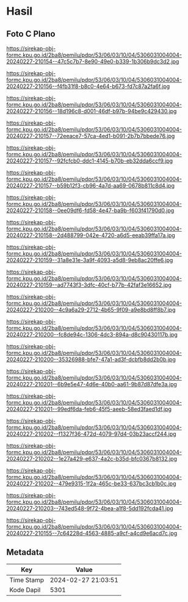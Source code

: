 # Hasil

## Foto C Plano

https://sirekap-obj-formc.kpu.go.id/2ba8/pemilu/pdpr/53/06/03/10/04/5306031004004-20240227-210154--47c5c7b7-8e90-49e0-b339-1b306b9dc3d2.jpg

https://sirekap-obj-formc.kpu.go.id/2ba8/pemilu/pdpr/53/06/03/10/04/5306031004004-20240227-210156--f4fb31f8-b8c0-4e64-b673-fd7c87a2fa6f.jpg

https://sirekap-obj-formc.kpu.go.id/2ba8/pemilu/pdpr/53/06/03/10/04/5306031004004-20240227-210156--18d196c8-d001-46df-b97b-94be9c429430.jpg

https://sirekap-obj-formc.kpu.go.id/2ba8/pemilu/pdpr/53/06/03/10/04/5306031004004-20240227-210157--72eeace7-57ca-4ed1-b091-2b7b7bbede76.jpg

https://sirekap-obj-formc.kpu.go.id/2ba8/pemilu/pdpr/53/06/03/10/04/5306031004004-20240227-210157--92fcfcb0-ddc1-4145-b70b-eb32dda6ccf9.jpg

https://sirekap-obj-formc.kpu.go.id/2ba8/pemilu/pdpr/53/06/03/10/04/5306031004004-20240227-210157--b59b12f3-cb96-4a7d-aa69-0678b811c8d4.jpg

https://sirekap-obj-formc.kpu.go.id/2ba8/pemilu/pdpr/53/06/03/10/04/5306031004004-20240227-210158--0ee09df6-fd58-4e47-ba9b-f603f41790d0.jpg

https://sirekap-obj-formc.kpu.go.id/2ba8/pemilu/pdpr/53/06/03/10/04/5306031004004-20240227-210158--2d488799-042e-4720-a6d5-eeab39ffa17a.jpg

https://sirekap-obj-formc.kpu.go.id/2ba8/pemilu/pdpr/53/06/03/10/04/5306031004004-20240227-210159--31a8e31e-3a9f-4093-a5d8-9eb8ac20ffe6.jpg

https://sirekap-obj-formc.kpu.go.id/2ba8/pemilu/pdpr/53/06/03/10/04/5306031004004-20240227-210159--ad7743f3-3dfc-40cf-b77b-42faf3e16652.jpg

https://sirekap-obj-formc.kpu.go.id/2ba8/pemilu/pdpr/53/06/03/10/04/5306031004004-20240227-210200--4c9a6a29-2712-4b65-9f09-a9e8bd8ff8b7.jpg

https://sirekap-obj-formc.kpu.go.id/2ba8/pemilu/pdpr/53/06/03/10/04/5306031004004-20240227-210200--fc8de94c-1306-4dc3-894a-d8c90430117b.jpg

https://sirekap-obj-formc.kpu.go.id/2ba8/pemilu/pdpr/53/06/03/10/04/5306031004004-20240227-210200--35326988-bfe7-47a1-ad3f-dcbfb8dd2b0b.jpg

https://sirekap-obj-formc.kpu.go.id/2ba8/pemilu/pdpr/53/06/03/10/04/5306031004004-20240227-210201--6b9e5e47-4d6e-40b0-aa61-9b87d87dfe3a.jpg

https://sirekap-obj-formc.kpu.go.id/2ba8/pemilu/pdpr/53/06/03/10/04/5306031004004-20240227-210201--99edf6da-feb6-45f5-aeeb-58ed3faed1df.jpg

https://sirekap-obj-formc.kpu.go.id/2ba8/pemilu/pdpr/53/06/03/10/04/5306031004004-20240227-210202--f1327f36-472d-4079-97d4-03b23accf244.jpg

https://sirekap-obj-formc.kpu.go.id/2ba8/pemilu/pdpr/53/06/03/10/04/5306031004004-20240227-210202--1e27a429-e637-4a2c-b35d-bfc0367b8132.jpg

https://sirekap-obj-formc.kpu.go.id/2ba8/pemilu/pdpr/53/06/03/10/04/5306031004004-20240227-210202--479e9315-1f2a-465c-be33-637bc3cb1b0c.jpg

https://sirekap-obj-formc.kpu.go.id/2ba8/pemilu/pdpr/53/06/03/10/04/5306031004004-20240227-210203--743ed548-9f72-4bea-a1f8-5dd192fcda41.jpg

https://sirekap-obj-formc.kpu.go.id/2ba8/pemilu/pdpr/53/06/03/10/04/5306031004004-20240227-210155--7c64228d-4563-4885-a9cf-a4cd9e6acd7c.jpg


## Metadata

| Key        | Value               |
| ---------- | ------------------- |
| Time Stamp | 2024-02-27 21:03:51 |
| Kode Dapil | 5301                |



